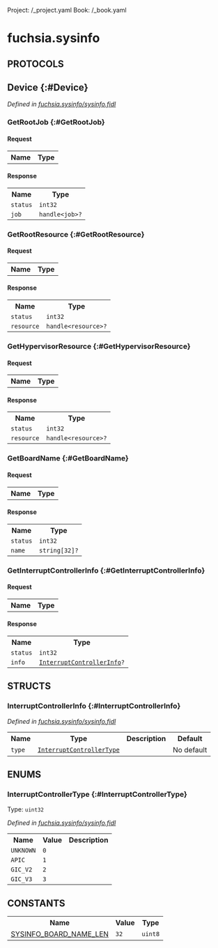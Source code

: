 Project: /_project.yaml
Book: /_book.yaml

# fuchsia.sysinfo


## **PROTOCOLS**

## Device {:#Device}
*Defined in [fuchsia.sysinfo/sysinfo.fidl](https://fuchsia.googlesource.com/fuchsia/+/master/zircon/system/fidl/fuchsia-sysinfo/sysinfo.fidl#23)*


### GetRootJob {:#GetRootJob}


#### Request
<table>
    <tr><th>Name</th><th>Type</th></tr>
    </table>


#### Response
<table>
    <tr><th>Name</th><th>Type</th></tr>
    <tr>
            <td><code>status</code></td>
            <td>
                <code>int32</code>
            </td>
        </tr><tr>
            <td><code>job</code></td>
            <td>
                <code>handle&lt;job&gt;?</code>
            </td>
        </tr></table>

### GetRootResource {:#GetRootResource}


#### Request
<table>
    <tr><th>Name</th><th>Type</th></tr>
    </table>


#### Response
<table>
    <tr><th>Name</th><th>Type</th></tr>
    <tr>
            <td><code>status</code></td>
            <td>
                <code>int32</code>
            </td>
        </tr><tr>
            <td><code>resource</code></td>
            <td>
                <code>handle&lt;resource&gt;?</code>
            </td>
        </tr></table>

### GetHypervisorResource {:#GetHypervisorResource}


#### Request
<table>
    <tr><th>Name</th><th>Type</th></tr>
    </table>


#### Response
<table>
    <tr><th>Name</th><th>Type</th></tr>
    <tr>
            <td><code>status</code></td>
            <td>
                <code>int32</code>
            </td>
        </tr><tr>
            <td><code>resource</code></td>
            <td>
                <code>handle&lt;resource&gt;?</code>
            </td>
        </tr></table>

### GetBoardName {:#GetBoardName}


#### Request
<table>
    <tr><th>Name</th><th>Type</th></tr>
    </table>


#### Response
<table>
    <tr><th>Name</th><th>Type</th></tr>
    <tr>
            <td><code>status</code></td>
            <td>
                <code>int32</code>
            </td>
        </tr><tr>
            <td><code>name</code></td>
            <td>
                <code>string[32]?</code>
            </td>
        </tr></table>

### GetInterruptControllerInfo {:#GetInterruptControllerInfo}


#### Request
<table>
    <tr><th>Name</th><th>Type</th></tr>
    </table>


#### Response
<table>
    <tr><th>Name</th><th>Type</th></tr>
    <tr>
            <td><code>status</code></td>
            <td>
                <code>int32</code>
            </td>
        </tr><tr>
            <td><code>info</code></td>
            <td>
                <code><a class='link' href='#InterruptControllerInfo'>InterruptControllerInfo</a>?</code>
            </td>
        </tr></table>



## **STRUCTS**

### InterruptControllerInfo {:#InterruptControllerInfo}
*Defined in [fuchsia.sysinfo/sysinfo.fidl](https://fuchsia.googlesource.com/fuchsia/+/master/zircon/system/fidl/fuchsia-sysinfo/sysinfo.fidl#18)*





<table>
    <tr><th>Name</th><th>Type</th><th>Description</th><th>Default</th></tr><tr>
            <td><code>type</code></td>
            <td>
                <code><a class='link' href='#InterruptControllerType'>InterruptControllerType</a></code>
            </td>
            <td></td>
            <td>No default</td>
        </tr>
</table>



## **ENUMS**

### InterruptControllerType {:#InterruptControllerType}
Type: <code>uint32</code>

*Defined in [fuchsia.sysinfo/sysinfo.fidl](https://fuchsia.googlesource.com/fuchsia/+/master/zircon/system/fidl/fuchsia-sysinfo/sysinfo.fidl#11)*



<table>
    <tr><th>Name</th><th>Value</th><th>Description</th></tr><tr>
            <td><code>UNKNOWN</code></td>
            <td><code>0</code></td>
            <td></td>
        </tr><tr>
            <td><code>APIC</code></td>
            <td><code>1</code></td>
            <td></td>
        </tr><tr>
            <td><code>GIC_V2</code></td>
            <td><code>2</code></td>
            <td></td>
        </tr><tr>
            <td><code>GIC_V3</code></td>
            <td><code>3</code></td>
            <td></td>
        </tr></table>











## **CONSTANTS**



<table>
    <tr><th>Name</th><th>Value</th><th>Type</th></tr><tr>
            <td><a href="https://fuchsia.googlesource.com/fuchsia/+/master/zircon/system/fidl/fuchsia-sysinfo/sysinfo.fidl#9">SYSINFO_BOARD_NAME_LEN</a></td>
            <td>
                    <code>32</code>
                </td>
                <td><code>uint8</code></td>
        </tr>
    
</table>

